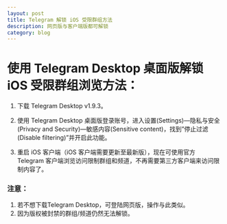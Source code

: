 ```yaml
---
layout: post
title: Telegram 解锁 iOS 受限群组方法
description: 网页版与客户端版都可解锁
category: blog
---
```


# 使用 Telegram Desktop 桌面版解锁 iOS 受限群组浏览方法：

 1. 下载 Telegram Desktop v1.9.3。

 2. 使用 Telegram Desktop 桌面版登录账号，进入设置(Settings)—隐私与安全(Privacy and Security)—敏感内容(Sensitive content)，找到”停止过滤(Disable filtering)”并开启此功能。

 3. 重启 iOS 客户端（iOS 客户端需要更新至最新版），现在可使用官方 Telegram 客户端浏览访问限制群组和频道，不再需要第三方客户端来访问限制内容了。

### 注意：
   1. 若不想下载Telegram Desktop，可登陆网页版，操作与此类似。
   2. 因为版权被封禁的群组/频道仍然无法解锁。